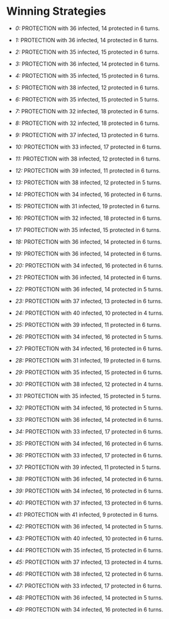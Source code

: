 # Winning Strategies

* _0:_ PROTECTION with 36 infected, 14 protected in 6 turns.


* _1:_ PROTECTION with 36 infected, 14 protected in 6 turns.


* _2:_ PROTECTION with 35 infected, 15 protected in 6 turns.


* _3:_ PROTECTION with 36 infected, 14 protected in 6 turns.


* _4:_ PROTECTION with 35 infected, 15 protected in 6 turns.


* _5:_ PROTECTION with 38 infected, 12 protected in 6 turns.


* _6:_ PROTECTION with 35 infected, 15 protected in 5 turns.


* _7:_ PROTECTION with 32 infected, 18 protected in 6 turns.


* _8:_ PROTECTION with 32 infected, 18 protected in 6 turns.


* _9:_ PROTECTION with 37 infected, 13 protected in 6 turns.


* _10:_ PROTECTION with 33 infected, 17 protected in 6 turns.


* _11:_ PROTECTION with 38 infected, 12 protected in 6 turns.


* _12:_ PROTECTION with 39 infected, 11 protected in 6 turns.


* _13:_ PROTECTION with 38 infected, 12 protected in 5 turns.


* _14:_ PROTECTION with 34 infected, 16 protected in 6 turns.


* _15:_ PROTECTION with 31 infected, 19 protected in 6 turns.


* _16:_ PROTECTION with 32 infected, 18 protected in 6 turns.


* _17:_ PROTECTION with 35 infected, 15 protected in 6 turns.


* _18:_ PROTECTION with 36 infected, 14 protected in 6 turns.


* _19:_ PROTECTION with 36 infected, 14 protected in 6 turns.


* _20:_ PROTECTION with 34 infected, 16 protected in 6 turns.


* _21:_ PROTECTION with 36 infected, 14 protected in 6 turns.


* _22:_ PROTECTION with 36 infected, 14 protected in 5 turns.


* _23:_ PROTECTION with 37 infected, 13 protected in 6 turns.


* _24:_ PROTECTION with 40 infected, 10 protected in 4 turns.


* _25:_ PROTECTION with 39 infected, 11 protected in 6 turns.


* _26:_ PROTECTION with 34 infected, 16 protected in 5 turns.


* _27:_ PROTECTION with 34 infected, 16 protected in 6 turns.


* _28:_ PROTECTION with 31 infected, 19 protected in 6 turns.


* _29:_ PROTECTION with 35 infected, 15 protected in 6 turns.


* _30:_ PROTECTION with 38 infected, 12 protected in 4 turns.


* _31:_ PROTECTION with 35 infected, 15 protected in 5 turns.


* _32:_ PROTECTION with 34 infected, 16 protected in 5 turns.


* _33:_ PROTECTION with 36 infected, 14 protected in 6 turns.


* _34:_ PROTECTION with 33 infected, 17 protected in 6 turns.


* _35:_ PROTECTION with 34 infected, 16 protected in 6 turns.


* _36:_ PROTECTION with 33 infected, 17 protected in 6 turns.


* _37:_ PROTECTION with 39 infected, 11 protected in 5 turns.


* _38:_ PROTECTION with 36 infected, 14 protected in 6 turns.


* _39:_ PROTECTION with 34 infected, 16 protected in 6 turns.


* _40:_ PROTECTION with 37 infected, 13 protected in 6 turns.


* _41:_ PROTECTION with 41 infected, 9 protected in 6 turns.


* _42:_ PROTECTION with 36 infected, 14 protected in 5 turns.


* _43:_ PROTECTION with 40 infected, 10 protected in 6 turns.


* _44:_ PROTECTION with 35 infected, 15 protected in 6 turns.


* _45:_ PROTECTION with 37 infected, 13 protected in 4 turns.


* _46:_ PROTECTION with 38 infected, 12 protected in 6 turns.


* _47:_ PROTECTION with 33 infected, 17 protected in 6 turns.


* _48:_ PROTECTION with 36 infected, 14 protected in 5 turns.


* _49:_ PROTECTION with 34 infected, 16 protected in 6 turns.


